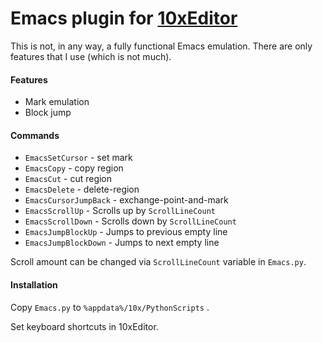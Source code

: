 # Emacs plugin for [10xEditor](https://10xeditor.com/)

This is not, in any way, a fully functional Emacs emulation. There are only features that I use (which is not much).

#### Features
- Mark emulation
- Block jump

#### Commands
- `EmacsSetCursor` - set mark
- `EmacsCopy` - copy region
- `EmacsCut` - cut region
- `EmacsDelete` - delete-region
- `EmacsCursorJumpBack` - exchange-point-and-mark
- `EmacsScrollUp` - Scrolls up by `ScrollLineCount`
- `EmacsScrollDown` - Scrolls down by `ScrollLineCount`
- `EmacsJumpBlockUp` - Jumps to previous empty line
- `EmacsJumpBlockDown` - Jumps to next empty line

Scroll amount can be changed via `ScrollLineCount` variable in `Emacs.py`.

#### Installation
Copy `Emacs.py` to `%appdata%/10x/PythonScripts` .

Set keyboard shortcuts in 10xEditor.